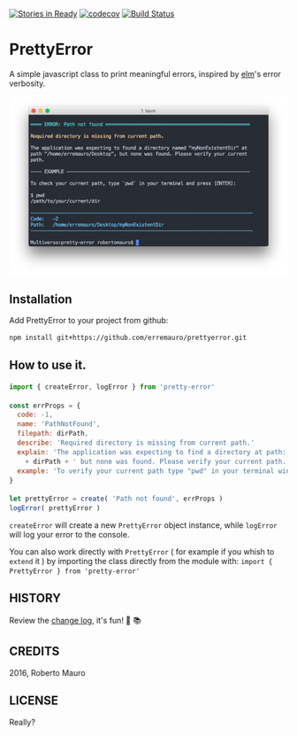 [![Stories in Ready](https://badge.waffle.io/erremauro/prettyerror.png?label=ready&title=Ready)](https://waffle.io/erremauro/prettyerror) [![codecov](https://codecov.io/gh/erremauro/prettyerror/branch/master/graph/badge.svg)](https://codecov.io/gh/erremauro/prettyerror) [![Build Status](https://travis-ci.org/erremauro/prettyerror.svg?branch=master)](https://travis-ci.org/erremauro/prettyerror)
# PrettyError

A simple javascript class to print meaningful errors, inspired by [elm][1]'s error verbosity.

![PrettyError screenshot][2]

[1]: http://elm-lang.org
[2]: screenshot/screenshot.png


## Installation

Add PrettyError to your project from github:

```bash
npm install git+https://github.com/erremauro/prettyerror.git
```

## How to use it.

```javascript
import { createError, logError } from 'pretty-error'

const errProps = {
  code: -1,
  name: 'PathNotFound',
  filepath: dirPath,
  describe: 'Required directory is missing from current path.'
  explain: 'The application was expecting to find a directory at path: '
    + dirPath + ' but none was found. Please verify your current path.'
  example: 'To verify your current path type "pwd" in your terminal window'
}

let prettyError = create( 'Path not found', errProps )
logError( prettyError )
```

`createError` will create a new `PrettyError` object instance, while `logError`
will log your error to the console. 

You can also work directly with `PrettyError` ( for example if you whish to `extend` it ) by importing the class directly from the module with: `import { PrettyError } from 'pretty-error'`

## HISTORY

Review the [change log](CHANGELOG.md), it's fun! 🎉 📚

## CREDITS

2016, Roberto Mauro

## LICENSE

Really?
